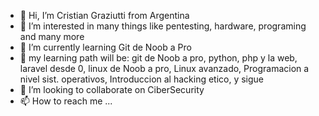 - 👋 Hi, I’m Cristian Graziutti from Argentina
- 👀 I’m interested in many things like pentesting, hardware, programing and many more
- 🌱 I’m currently learning Git de Noob a Pro
- 🌱 my learning path will be: git de Noob a pro, python, php y la web, laravel desde 0, linux de Noob a pro, Linux avanzado, Programacion a nivel sist. operativos, Introduccion al hacking etico, y sigue
- 💞️ I’m looking to collaborate on CiberSecurity
- 📫 How to reach me ...

<!---
bueno despues lo continuare
--->
